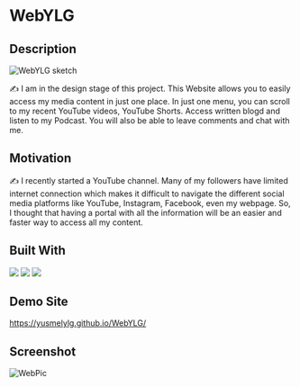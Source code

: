 # WebYLG
## Description

![WebYLG sketch](https://user-images.githubusercontent.com/115137407/207369323-54580657-0957-4df4-b7be-c75c99e92863.jpg)

✍️ I am in the design stage of this project. 
This Website allows you to easily access my media content in just one place. In just one menu, you can scroll to my recent YouTube videos, YouTube Shorts. Access written blogd and listen to my Podcast. 
You will also be able to leave comments and chat with me. 

## Motivation
✍️ I recently started a YouTube channel. Many of my followers have limited internet connection which makes it difficult to navigate the different social media platforms like YouTube, Instagram, Facebook, even my webpage. So, I thought that having a portal with all the information will be an easier and faster way to access all my content.  

## Built With
![](https://img.shields.io/badge/Code-HTML5-informational?style=flat&logo=HTML5&color=E34F26)
![](https://img.shields.io/badge/Style-CSS3-informational?style=flat&logo=CSS3&color=1572B6)
![](https://img.shields.io/badge/Code-JavaScript-informational?style=flat&logo=JavaScript&color=F7DF1E)
## Demo Site
https://yusmelylg.github.io/WebYLG/
## Screenshot
![WebPic](https://user-images.githubusercontent.com/115137407/210710609-05813ff3-dec5-4a36-9aba-a68a73d01238.png)
